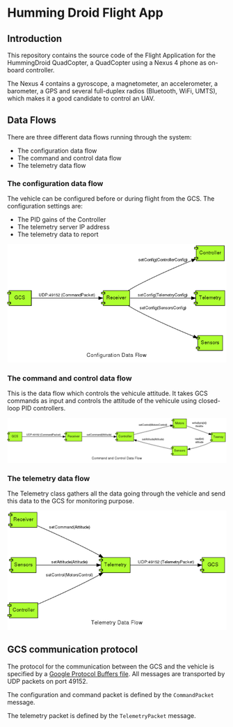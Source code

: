 Humming Droid Flight App
========================

Introduction
------------

This repository contains the source code of the Flight Application for the HummingDroid QuadCopter, a QuadCopter using a Nexus 4 phone as on-board controller.

The Nexus 4 contains a gyroscope, a magnetometer, an accelerometer, a barometer, a GPS and several full-duplex radios (Bluetooth, WiFi, UMTS), which makes it a good candidate to control an UAV.

Data Flows
----------

There are three different data flows running through the system:

* The configuration data flow
* The command and control data flow
* The telemetry data flow

### The configuration data flow ###

The vehicle can be configured before or during flight from the GCS. The configuration settings are:

* The PID gains of the Controller
* The telemetry server IP address
* The telemetry data to report

![Configuration Data Flow](https://raw.githubusercontent.com/cepr/hummingdroid-flightapp/master/android/doc/data_flow_config.dot.png)

### The command and control data flow ###

This is the data flow which controls the vehicule attitude. It takes GCS commands as input and controls the attitude of the vehicule using closed-loop PID controllers.

![Command and Control Data flow](https://raw.githubusercontent.com/cepr/hummingdroid-flightapp/master/android/doc/data_flow_control.dot.png)

### The telemetry data flow ###

The Telemetry class gathers all the data going through the vehicle and send this data to the GCS for monitoring purpose.

![Telemetry Data Flow](https://raw.githubusercontent.com/cepr/hummingdroid-flightapp/master/android/doc/data_flow_telemetry.dot.png)

GCS communication protocol
--------------------------

The protocol for the communication between the GCS and the vehicle is specified by a [Google Protocol Buffers file](https://github.com/cepr/hummingdroid-flightapp/blob/master/android/src/org/hummingdroid/Communication.proto). All messages are transported by UDP packets on port 49152.

The configuration and command packet is defined by the `CommandPacket` message.

The telemetry packet is defined by the `TelemetryPacket` message.

